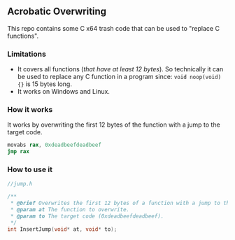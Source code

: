 ## Acrobatic Overwriting
This repo contains some C x64 trash code that can be used to "replace C functions". 


### Limitations
- It covers all functions (*that have at least 12 bytes*). So technically it can be used to 
replace any C function in a program since: `void noop(void) {}` is 15 bytes long.
- It works on Windows and Linux.

### How it works
It works by overwriting the first 12 bytes of the function with a jump to the target code. 
```asm
movabs rax, 0xdeadbeefdeadbeef
jmp rax
```


### How to use it
```c
//jump.h

/**
 * @brief Overwrites the first 12 bytes of a function with a jump to the target code.
 * @param at The function to overwrite.
 * @param to The target code (0xdeadbeefdeadbeef).
 */
int InsertJump(void* at, void* to);
```